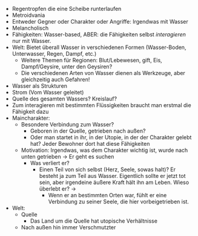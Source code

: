 - Regentropfen die eine Scheibe runterlaufen
- Metroidvania
- Entweder Gegner oder Charakter oder Angriffe: Irgendwas mit Wasser
- Melancholisch
- Fähigkeiten: Wasser-based, ABER: die Fähigkeiten selbst _interagieren_ nur mit Wasser. 
- Welt: Bietet überall Wasser in verschiedenen Formen (Wasser-Boden, Unterwasser, Regen, Dampf, etc.)
	- Weitere Themen für Regionen: Blut/Lebewesen, gift, Eis, Dampf/Geysire, unter den Geysiren? 
	- Die verschiedenen Arten von Wasser dienen als Werkzeuge, aber gleichzeitig auch Gefahren!
- Wasser als Strukturen
- Strom (Vom Wasser geleitet)
- Quelle des gesamten Wassers? Kreislauf?
- Zum interagieren mit bestimmten Flüssigkeiten braucht man erstmal die Fähigkeit dazu
- Maincharakter: 
	- Besondere Verbindung zum Wasser? 
		- Geboren in der Quelle, getrieben nach außen?
		- Oder man startet in ihr, in der Utopie, in der der Charakter gelebt hat? Jeder Bewohner dort hat diese Fähigkeiten
	- Motivation: Irgendwas, was dem Charakter wichtig ist, wurde nach unten getrieben → Er geht es suchen 
		- Was verliert er?
			- Einen Teil von sich selbst (Herz, Seele, sowas halt)? Er besteht ja zum Teil aus Wasser. Eigentlich sollte er jetzt tot sein, aber irgendeine äußere Kraft hält ihn am Leben. Wieso überlebt er? → 
				- Wenn er an bestimmten Orten war, fühlt er eine Verbindung zu seiner Seele, die hier vorbeigetrieben ist. 
- Welt: 
	- Quelle
		- Das Land um die Quelle hat utopische Verhältnisse
	- Nach außen hin immer Verschmutzter
